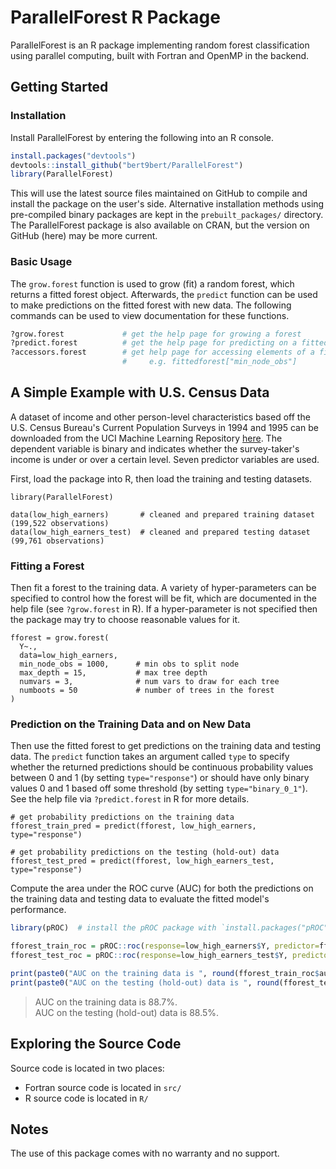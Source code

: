 # ParallelForest R Package

ParallelForest is an R package implementing random forest classification using parallel computing, built with Fortran and OpenMP in the backend.

## Getting Started
### Installation
Install ParallelForest by entering the following into an R console.
```R
install.packages("devtools")
devtools::install_github("bert9bert/ParallelForest")
library(ParallelForest)
```
This will use the latest source files maintained on GitHub to compile and install the package on the user's side. Alternative installation methods using pre-compiled binary packages are kept in the `prebuilt_packages/` directory. The ParallelForest package is also available on CRAN, but the version on GitHub (here) may be more current.

### Basic Usage
The `grow.forest` function is used to grow (fit) a random forest, which returns a fitted forest object. Afterwards, the `predict` function can be used to make predictions on the fitted forest with new data. The following commands can be used to view documentation for these functions.
```R
?grow.forest             # get the help page for growing a forest
?predict.forest          # get the help page for predicting on a fitted forest
?accessors.forest        # get help page for accessing elements of a fitted forest,
                         #     e.g. fittedforest["min_node_obs"]
```

## A Simple Example with U.S. Census Data
A dataset of income and other person-level characteristics based off the U.S. Census Bureau's Current Population Surveys in 1994 and 1995 can be downloaded from the UCI Machine Learning Repository [here](http://archive.ics.uci.edu/ml/datasets/Census-Income+%28KDD%29). The dependent variable is binary and indicates whether the survey-taker's income is under or over a certain level. Seven predictor variables are used.

First, load the package into R, then load the training and testing datasets.

```{r}
library(ParallelForest)

data(low_high_earners)       # cleaned and prepared training dataset (199,522 observations)
data(low_high_earners_test)  # cleaned and prepared testing dataset (99,761 observations)
```

### Fitting a Forest

Then fit a forest to the training data. A variety of hyper-parameters can be specified to control how the forest will be fit, which are documented in the help file (see `?grow.forest` in R). If a hyper-parameter is not specified then the package may try to choose reasonable values for it.
```{r}
fforest = grow.forest(
  Y~.,
  data=low_high_earners,
  min_node_obs = 1000,      # min obs to split node
  max_depth = 15,           # max tree depth
  numvars = 3,              # num vars to draw for each tree
  numboots = 50             # number of trees in the forest
)
```

### Prediction on the Training Data and on New Data

Then use the fitted forest to get predictions on the training data and testing data. The `predict` function takes an  argument called `type` to specify whether the returned predictions should be continuous probability values between 0 and 1 (by setting `type="response"`) or should have only binary values 0 and 1 based off some threshold (by setting `type="binary_0_1"`). See the help file via `?predict.forest` in R for more details.
```{r}
# get probability predictions on the training data
fforest_train_pred = predict(fforest, low_high_earners, type="response")

# get probability predictions on the testing (hold-out) data
fforest_test_pred = predict(fforest, low_high_earners_test, type="response")
```

Compute the area under the ROC curve (AUC) for both the predictions on the training data and testing data to evaluate the fitted model's performance.
```R
library(pROC)  # install the pROC package with `install.packages("pROC")` if needed

fforest_train_roc = pROC::roc(response=low_high_earners$Y, predictor=fforest_train_pred)
fforest_test_roc = pROC::roc(response=low_high_earners_test$Y, predictor=fforest_test_pred)

print(paste0("AUC on the training data is ", round(fforest_train_roc$auc, digits=3)*100, "%."))
print(paste0("AUC on the testing (hold-out) data is ", round(fforest_test_roc$auc, digits=3)*100, "%."))
```
> AUC on the training data is 88.7%.  
> AUC on the testing (hold-out) data is 88.5%.

## Exploring the Source Code

Source code is located in two places:
* Fortran source code is located in `src/`
* R source code is located in `R/`

## Notes

The use of this package comes with no warranty and no support.
